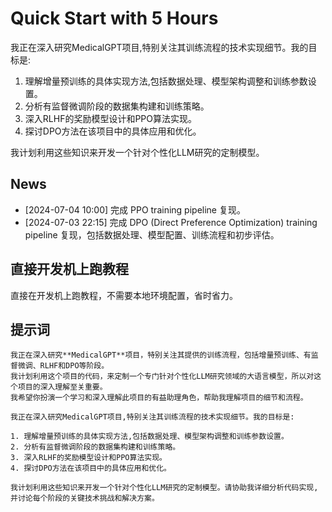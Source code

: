 # Quick Start with 5 Hours

我正在深入研究MedicalGPT项目,特别关注其训练流程的技术实现细节。我的目标是:

1. 理解增量预训练的具体实现方法,包括数据处理、模型架构调整和训练参数设置。
2. 分析有监督微调阶段的数据集构建和训练策略。
3. 深入RLHF的奖励模型设计和PPO算法实现。
4. 探讨DPO方法在该项目中的具体应用和优化。

我计划利用这些知识来开发一个针对个性化LLM研究的定制模型。


## News



- [2024-07-04 10:00] 完成 PPO training pipeline 复现。
- [2024-07-03 22:15] 完成 DPO (Direct Preference Optimization) training pipeline 复现，包括数据处理、模型配置、训练流程和初步评估。

## 直接开发机上跑教程

直接在开发机上跑教程，不需要本地环境配置，省时省力。

## 提示词

```prompt
我正在深入研究**MedicalGPT**项目，特别关注其提供的训练流程，包括增量预训练、有监督微调、RLHF和DPO等阶段。
我计划利用这个项目的代码，来定制一个专门针对个性化LLM研究领域的大语言模型，所以对这个项目的深入理解至关重要。
我希望你扮演一个学习和深入理解此项目的有益助理角色，帮助我理解项目的细节和流程。
```

```prompt
我正在深入研究MedicalGPT项目,特别关注其训练流程的技术实现细节。我的目标是:

1. 理解增量预训练的具体实现方法,包括数据处理、模型架构调整和训练参数设置。
2. 分析有监督微调阶段的数据集构建和训练策略。
3. 深入RLHF的奖励模型设计和PPO算法实现。
4. 探讨DPO方法在该项目中的具体应用和优化。

我计划利用这些知识来开发一个针对个性化LLM研究的定制模型。请协助我详细分析代码实现,并讨论每个阶段的关键技术挑战和解决方案。
```